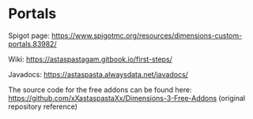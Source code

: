 # Portals
 Spigot page: https://www.spigotmc.org/resources/dimensions-custom-portals.83982/
 
 Wiki: https://astaspastagam.gitbook.io/first-steps/

 Javadocs: https://astaspasta.alwaysdata.net/javadocs/
 
 The source code for the free addons can be found here: https://github.com/xXastaspastaXx/Dimensions-3-Free-Addons (original repository reference)
